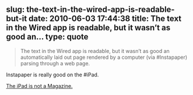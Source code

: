 slug: the-text-in-the-wired-app-is-readable-but-it
date: 2010-06-03 17:44:38
title: The text in the Wired app is readable, but it wasn’t as good an...
type: quote
---

> The text in the Wired app is readable, but it wasn’t as good an automatically laid out page rendered by a computer (via #Instapaper) parsing through a web page.

Instapaper is really good on the #iPad.

 [The iPad is not a Magazine.](http://smokingapples.com/opinion/ipad-magazine/)
